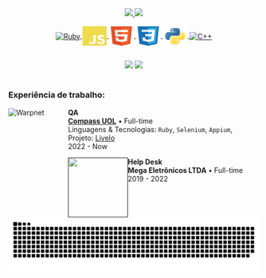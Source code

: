 <div align="center">
  <a href="https://github.com/lopes-gustavodossantos">
  <img height="160em" src="https://github-readme-stats.vercel.app/api?username=lopes-gustavodossantos&show_icons=true&theme=dark&include_all_commits=true&count_private=true"/>
  <img height="160em" src="https://github-readme-stats.vercel.app/api/top-langs/?username=lopes-gustavodossantos&layout=compact&langs_count=7&theme=dark"/>
</div>
  
<div align="center"><br>

  <img align="center" alt="Ruby" height="40" width="50" title="Ruby" src="https://cdn.jsdelivr.net/gh/devicons/devicon/icons/ruby/ruby-original.svg">
  <img align="center" alt="Js" height="40" width="50" title="JavaScript" src="https://raw.githubusercontent.com/devicons/devicon/master/icons/javascript/javascript-plain.svg">
  <img align="center" alt="HTML" height="40" width="50" title="HTML" src="https://raw.githubusercontent.com/devicons/devicon/master/icons/html5/html5-original.svg">
  <img align="center" alt="CSS" height="40" width="50" title="CSS" src="https://raw.githubusercontent.com/devicons/devicon/master/icons/css3/css3-original.svg">
  <img align="center" alt="Python" height="40" width="50" title="Python" src="https://raw.githubusercontent.com/devicons/devicon/master/icons/python/python-original.svg">
  <img align="center" alt="C++" height="40" width="50" title="C++" src="https://cdn.jsdelivr.net/gh/devicons/devicon/icons/cplusplus/cplusplus-plain.svg">
  
  
</div>
  
  ##
  
  <div align="center"> 
  <a href = "mailto:lopes.gustavodossantos@gmail.com"><img src="https://img.shields.io/badge/Gmail-D14836?style=for-the-badge&logo=gmail&logoColor=white" target="_blank"></a>
  <a href="https://www.linkedin.com/in/gabrielvanz" target="_blank"><img src="https://img.shields.io/badge/-LinkedIn-%230077B5?style=for-the-badge&logo=linkedin&logoColor=white" target="_blank"></a> 
  
</div>

  <br/>
  
 ### Experiência de trabalho:

[<img align="left" height="120px" width="120px" alt="Warpnet" src="https://compass.uol/etc.clientlibs/compass/clientlibs/clientlib-react/resources/static/media/logo.d35fe3b1.svg"/>](https://www.compass.uol/)

**QA** \
[**Compass UOL**](https://www.compass.uol/) • Full-time \
Linguagens & Tecnologias: `Ruby`, `Selenium`, `Appium`,\
Projeto: [Livelo](https://www.livelo.com.br/)\
2022 - Now

  
[<img align="left" height="120px" width="120px" src="https://scontent.fpoa2-1.fna.fbcdn.net/v/t39.30808-1/302085084_479610207507940_9039634684363626777_n.jpg?stp=cp0_dst-jpg_e15_q65_s120x120&_nc_cat=109&ccb=1-7&_nc_sid=dbb9e7&_nc_ohc=1jYbbAtHnpQAX9nJ5yS&_nc_ht=scontent.fpoa2-1.fna&oh=00_AfAsxjLlPl6cFI-LV3406PbeXZLoy4lZkkVfQ3fWlp3BUw&oe=6432507B"/>]()

**Help Desk** \
**Mega Eletrônicos LTDA** • Full-time \
2019 - 2022

<br><br>
  
<div align="center">
  
  ![Snake animation](https://github.com/gabrielvanz/gabrielvanz/blob/output/github-contribution-grid-snake.svg)
  
</div>
